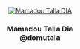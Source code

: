 <p align="center">
  <a href="https://getbootstrap.com/">
    <img src="https://s.gravatar.com/avatar/6da21600c05827730e4424d68f01fcd0?s=120" alt="Mamadou Talla DIA">
  </a>
</p>

<h3 align="center">
Mamadou Talla Dia
<br />@domutala
</h3>
